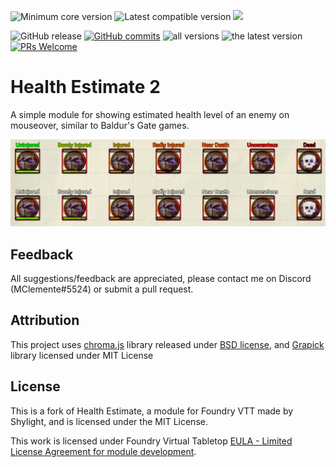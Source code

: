 ![](https://img.shields.io/badge/dynamic/json?url=https://raw.githubusercontent.com/mclemente/healthEstimate/master/module.json&label=core&query=minimumCoreVersion&suffix=%2B&color=important "Minimum core version")
![](https://img.shields.io/badge/dynamic/json?url=https://raw.githubusercontent.com/mclemente/healthEstimate/master/module.json&label=compatible&query=compatibleCoreVersion&color=important "Latest compatible version")
![](https://img.shields.io/badge/dynamic/json?url=https://raw.githubusercontent.com/mclemente/healthEstimate/master/module.json&label=version&query=version&style=plasticcolor=success)

![GitHub release](https://img.shields.io/github/release-date/mclemente/healthEstimate)
[![GitHub commits](https://img.shields.io/github/commits-since/mclemente/healthEstimate/1.0.0.0/master)](https://github.com/mclemente/healthEstimate/commits/master)
![all versions](https://img.shields.io/github/downloads/mclemente/healthEstimate/total)
![the latest version](https://img.shields.io/github/downloads/mclemente/healthEstimate/latest/total)
[![PRs Welcome](https://img.shields.io/badge/PRs-welcome-brightgreen.svg)](http://makeapullrequest.com)

# Health Estimate 2
A simple module for showing estimated health level of an enemy on mouseover, similar to Baldur's Gate games. 

![example](example.png)

## Feedback
All suggestions/feedback are appreciated, please contact me on Discord (MClemente#5524) or submit a pull request.

## Attribution
This project uses [chroma.js](https://github.com/gka/chroma.js) library released under [BSD license](http://opensource.org/licenses/BSD-3-Clause), and [Grapick](https://www.npmjs.com/package/grapick) library licensed under MIT License

## License
This is a fork of Health Estimate, a module for Foundry VTT made by Shylight, and is licensed under the MIT License.

This work is licensed under Foundry Virtual Tabletop [EULA - Limited License Agreement for module development](https://foundryvtt.com/article/license/).
